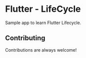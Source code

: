 
# Flutter - LifeCycle

Sample app to learn Flutter Lifecycle.


## Contributing

Contributions are always welcome!

